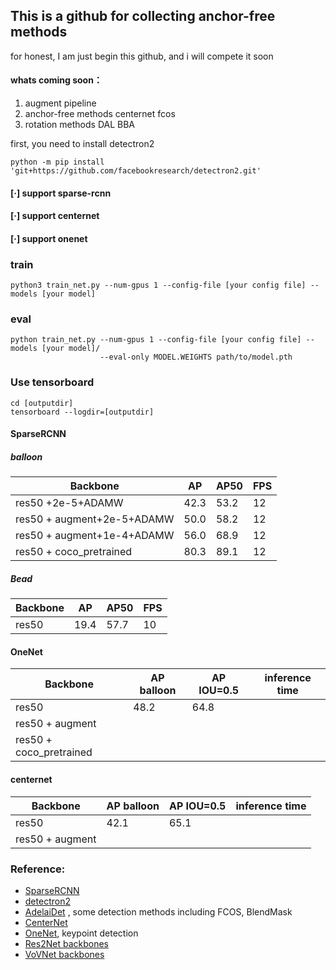 ## This is a github for collecting anchor-free methods 


for honest, I am just begin this github, and i will compete it soon
#### whats coming soon：
1. augment pipeline  
2. anchor-free methods centernet fcos
3. rotation methods DAL BBA

first, you need to install detectron2
```
python -m pip install 'git+https://github.com/facebookresearch/detectron2.git'
```
#### [·] support sparse-rcnn
#### [·] support centernet
#### [·] support onenet

### train 
```
python3 train_net.py --num-gpus 1 --config-file [your config file] --models [your model]
```

### eval
```
python train_net.py --num-gpus 1 --config-file [your config file] --models [your model]/ 
                    --eval-only MODEL.WEIGHTS path/to/model.pth
```
### Use tensorboard 
```
cd [outputdir]
tensorboard --logdir=[outputdir]
```
#### SparseRCNN
##### balloon

| Backbone                 |   AP    |  AP50  | FPS |
| ----------------         | ---------------- | -------------- | ----- |
| res50 +2e-5+ADAMW            | 42.3             |     53.2            |     12    |   
| res50 + augment+2e-5+ADAMW   |         50.0         |    58.2             |    12   |
| res50 + augment+1e-4+ADAMW     |         56.0         |    68.9             |    12   |
| res50 + coco_pretrained| 80.3             |     89.1        |    12   | 
##### Bead
| Backbone                 |   AP    |  AP50    | FPS |
| ----------------         | ---------------- | -------------- | ----- |
| res50                  |   19.4       |      57.7         |    10    |



#### OneNet 

| Backbone                 |   AP balloon    |  AP IOU=0.5    | inference time |
| ----------------         | ---------------- | -------------- | ----- |
| res50                  | 48.2            |      64.8          |        |
| res50 + augment        |                  |                 |        |
| res50 + coco_pretrained|                  |                 |       | 

#### centernet

| Backbone                 |   AP balloon    |  AP IOU=0.5    | inference time |
| ----------------         | ---------------- | -------------- | ----- |
| res50                  | 42.1            |      65.1          |        |
| res50 + augment        |                  |                 |         |


### Reference:  
+ [SparseRCNN](https://github.com/PeizeSun/SparseR-CNN)  
+ [detectron2](https://github.com/facebookresearch/detectron2)  
+ [AdelaiDet](https://github.com/aim-uofa/adet) , some detection methods including FCOS, BlendMask
+ [CenterNet](https://github.com/JDAI-CV/centerX)  
+ [OneNet](https://github.com/PeizeSun/OneNet), keypoint detection 
+ [Res2Net backbones](https://github.com/Res2Net/Res2Net-detectron2)
+ [VoVNet backbones](https://github.com/youngwanLEE/vovnet-detectron2)



